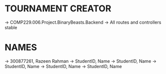 # TOURNAMENT CREATOR
-> COMP229.006.Project.BinaryBeasts.Backend
-> All routes and controllers stable

# NAMES
-> 300877261, Razeen Rahman
-> StudentID, Name
-> StudentID, Name
-> StudentID, Name
-> StudentID, Name
-> StudentID, Name
